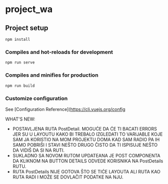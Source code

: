 # project_wa

## Project setup
```
npm install
```

### Compiles and hot-reloads for development
```
npm run serve
```

### Compiles and minifies for production
```
npm run build
```

### Customize configuration
See [Configuration Reference](https://cli.vuejs.org/config

WHAT'S NEW:
- POSTAVLJENA RUTA PostDetail. MOGUĆE DA ĆE TI BACATI ERRORS JER SU U LAYOUTU KAKO BI TREBALO IZGLEDATI TO VARIJABLE KOJE SAM JA KORISTIO NA MOM PROJEKTU DOMA KAD SAM RADIO PA IH SAMO POBRIŠI I STAVI NEŠTO DRUGO ČISTO DA TI ISPISUJE NEŠTO DA VIDIŠ DA SI NA RUTI. 
- SUKLADNO SA NOVOM RUTOM UPDATEANA JE POST COMPONENTA DA KLIKNOM NA BUTTON DETAILS ODVEDE KORISNIKA NA PostDetails RUTU.
- RUTA PostDetails NIJE GOTOVA ŠTO SE TIĆE LAYOUTA ALI RUTA KAO RUTA RADI I MOŽE SE DOVLAČIT PODATKE NA NJU.


